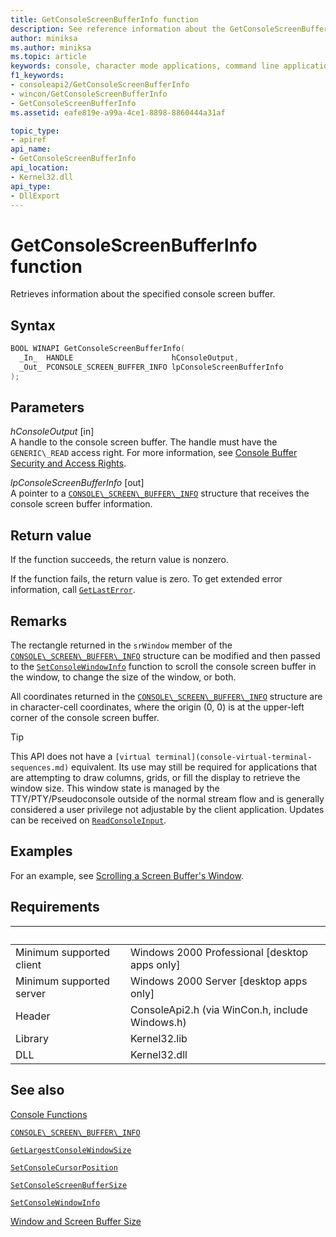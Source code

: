 ```yaml
---
title: GetConsoleScreenBufferInfo function
description: See reference information about the GetConsoleScreenBufferInfo function, which retrieves information about the specified console screen buffer.
author: miniksa
ms.author: miniksa
ms.topic: article
keywords: console, character mode applications, command line applications, terminal applications, console api
f1_keywords:
- consoleapi2/GetConsoleScreenBufferInfo
- wincon/GetConsoleScreenBufferInfo
- GetConsoleScreenBufferInfo
ms.assetid: eafe819e-a99a-4ce1-8898-8860444a31af

topic_type:
- apiref
api_name:
- GetConsoleScreenBufferInfo
api_location:
- Kernel32.dll
api_type:
- DllExport
---
```


# GetConsoleScreenBufferInfo function

Retrieves information about the specified console screen buffer.

## Syntax

```C
BOOL WINAPI GetConsoleScreenBufferInfo(
  _In_  HANDLE                      hConsoleOutput,
  _Out_ PCONSOLE_SCREEN_BUFFER_INFO lpConsoleScreenBufferInfo
);
```

## Parameters

*hConsoleOutput* \[in\]  
A handle to the console screen buffer. The handle must have the `GENERIC\_READ` access right. For more information, see [Console Buffer Security and Access Rights](console-buffer-security-and-access-rights.md).

*lpConsoleScreenBufferInfo* \[out\]  
A pointer to a [`CONSOLE\_SCREEN\_BUFFER\_INFO`](console-screen-buffer-info-str.md) structure that receives the console screen buffer information.

## Return value

If the function succeeds, the return value is nonzero.

If the function fails, the return value is zero. To get extended error information, call [`GetLastError`](https://msdn.microsoft.com/library/windows/desktop/ms679360).

## Remarks

The rectangle returned in the `srWindow` member of the [`CONSOLE\_SCREEN\_BUFFER\_INFO`](console-screen-buffer-info-str.md) structure can be modified and then passed to the [`SetConsoleWindowInfo`](setconsolewindowinfo.md) function to scroll the console screen buffer in the window, to change the size of the window, or both.

All coordinates returned in the [`CONSOLE\_SCREEN\_BUFFER\_INFO`](console-screen-buffer-info-str.md) structure are in character-cell coordinates, where the origin (0, 0) is at the upper-left corner of the console screen buffer.

> [!TIP]
> This API does not have a `[virtual terminal](console-virtual-terminal-sequences.md)` equivalent. Its use may still be required for applications that are attempting to draw columns, grids, or fill the display to retrieve the window size. This window state is managed by the TTY/PTY/Pseudoconsole outside of the normal stream flow and is generally considered a user privilege not adjustable by the client application. Updates can be received on [`ReadConsoleInput`](readconsoleinput.md).

## Examples

For an example, see [Scrolling a Screen Buffer's Window](scrolling-a-screen-buffer-s-window.md).

## Requirements

| &nbsp; | &nbsp; |
|-|-|
| Minimum supported client | Windows 2000 Professional \[desktop apps only\] |
| Minimum supported server | Windows 2000 Server \[desktop apps only\] |
| Header | ConsoleApi2.h (via WinCon.h, include Windows.h) |
| Library | Kernel32.lib |
| DLL | Kernel32.dll |

## See also

[Console Functions](console-functions.md)

[`CONSOLE\_SCREEN\_BUFFER\_INFO`](console-screen-buffer-info-str.md)

[`GetLargestConsoleWindowSize`](getlargestconsolewindowsize.md)

[`SetConsoleCursorPosition`](setconsolecursorposition.md)

[`SetConsoleScreenBufferSize`](setconsolescreenbuffersize.md)

[`SetConsoleWindowInfo`](setconsolewindowinfo.md)

[Window and Screen Buffer Size](window-and-screen-buffer-size.md)

